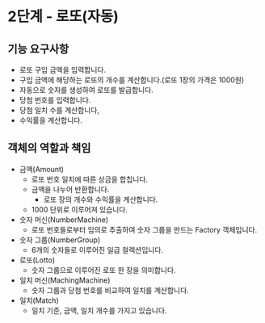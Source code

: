 # 2단계 - 로또(자동)
## 기능 요구사항
- 로또 구입 금액을 입력합니다.
- 구입 금액에 해당하는 로또의 개수를 계산합니다.(로또 1장의 가격은 1000원)
- 자동으로 숫자를 생성하여 로또를 발급합니다.
- 당첨 번호를 입력합니다.
- 당첨 일치 수를 계산합니다,
- 수익률을 계산합니다.

## 객체의 역할과 책임
- 금액(Amount)
    - 로또 번호 일치에 따른 상금을 합칩니다.
    - 금액을 나누어 반환합니다.
        - 로또 장의 개수와 수익률을 계산합니다.
    - 1000 단위로 이루어져 있습니다.
- 숫자 머신(NumberMachine)
    - 로또 번호들로부터 임의로 추출하여 숫자 그룹을 만드는 Factory 객체입니다.
- 숫자 그룹(NumberGroup)
    - 6개의 숫자들로 이루어진 일급 컬렉션입니다.
- 로또(Lotto)
    - 숫자 그룹으로 이루어진 로또 한 장을 의미합니다.
- 일치 머신(MachingMachine)
    - 숫자 그룹과 당첨 번호를 비교하여 일치를 계산합니다.
- 일치(Match)
    - 일치 기준, 금액, 일치 개수를 가지고 있습니다.